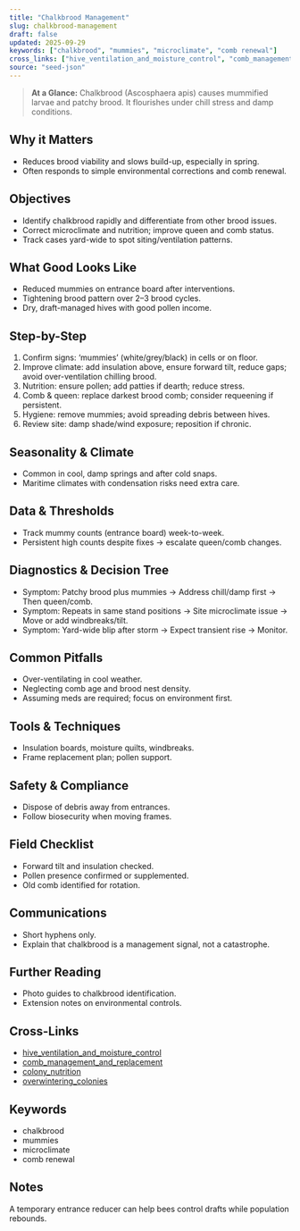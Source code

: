 ```yaml
---
title: "Chalkbrood Management"
slug: chalkbrood-management
draft: false
updated: 2025-09-29
keywords: ["chalkbrood", "mummies", "microclimate", "comb renewal"]
cross_links: ["hive_ventilation_and_moisture_control", "comb_management_and_replacement", "colony_nutrition", "overwintering_colonies"]
source: "seed-json"
---
```


> **At a Glance:** Chalkbrood (Ascosphaera apis) causes mummified larvae and patchy brood. It flourishes under chill stress and damp conditions.

## Why it Matters
- Reduces brood viability and slows build-up, especially in spring.
- Often responds to simple environmental corrections and comb renewal.

## Objectives
- Identify chalkbrood rapidly and differentiate from other brood issues.
- Correct microclimate and nutrition; improve queen and comb status.
- Track cases yard-wide to spot siting/ventilation patterns.

## What Good Looks Like
- Reduced mummies on entrance board after interventions.
- Tightening brood pattern over 2–3 brood cycles.
- Dry, draft-managed hives with good pollen income.

## Step-by-Step
1) Confirm signs: ‘mummies’ (white/grey/black) in cells or on floor.
2) Improve climate: add insulation above, ensure forward tilt, reduce gaps; avoid over-ventilation chilling brood.
3) Nutrition: ensure pollen; add patties if dearth; reduce stress.
4) Comb & queen: replace darkest brood comb; consider requeening if persistent.
5) Hygiene: remove mummies; avoid spreading debris between hives.
6) Review site: damp shade/wind exposure; reposition if chronic.

## Seasonality & Climate
- Common in cool, damp springs and after cold snaps.
- Maritime climates with condensation risks need extra care.

## Data & Thresholds
- Track mummy counts (entrance board) week-to-week.
- Persistent high counts despite fixes -> escalate queen/comb changes.

## Diagnostics & Decision Tree
- Symptom: Patchy brood plus mummies -> Address chill/damp first -> Then queen/comb.
- Symptom: Repeats in same stand positions -> Site microclimate issue -> Move or add windbreaks/tilt.
- Symptom: Yard-wide blip after storm -> Expect transient rise -> Monitor.

## Common Pitfalls
- Over-ventilating in cool weather.
- Neglecting comb age and brood nest density.
- Assuming meds are required; focus on environment first.

## Tools & Techniques
- Insulation boards, moisture quilts, windbreaks.
- Frame replacement plan; pollen support.

## Safety & Compliance
- Dispose of debris away from entrances.
- Follow biosecurity when moving frames.

## Field Checklist
- Forward tilt and insulation checked.
- Pollen presence confirmed or supplemented.
- Old comb identified for rotation.

## Communications
- Short hyphens only.
- Explain that chalkbrood is a management signal, not a catastrophe.

## Further Reading
- Photo guides to chalkbrood identification.
- Extension notes on environmental controls.

## Cross-Links
- [hive_ventilation_and_moisture_control](/topics/hive-ventilation-and-moisture-control/)
- [comb_management_and_replacement](/topics/comb-management-and-replacement/)
- [colony_nutrition](/topics/colony-nutrition/)
- [overwintering_colonies](/topics/overwintering-colonies/)

## Keywords
- chalkbrood
- mummies
- microclimate
- comb renewal

## Notes
A temporary entrance reducer can help bees control drafts while population rebounds.
